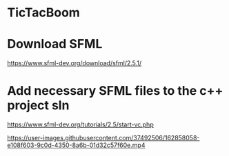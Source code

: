 # TicTacBoom

# Download SFML
https://www.sfml-dev.org/download/sfml/2.5.1/

# Add necessary SFML files to the c++ project sln
https://www.sfml-dev.org/tutorials/2.5/start-vc.php



https://user-images.githubusercontent.com/37492506/162858058-e108f603-9c0d-4350-8a6b-01d32c57f60e.mp4

